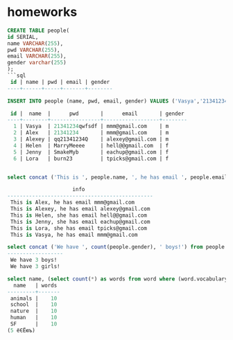 # homeworks

```sql
CREATE TABLE people(
id SERIAL,
name VARCHAR(255),
pwd VARCHAR(255),
email VARCHAR(255),
gender varchar(255)
);
```sql
 id | name | pwd | email | gender
----+------+-----+-------+--------
```
```sql
INSERT INTO people (name, pwd, email, gender) VALUES ('Vasya','21341234qwfsdf','mmm@gmail.com','m'),('Alex','21341234','mmm@gmail.com','m'),('Alexey','qq21341234Q','alexey@gmail.com','m'),('Helen','MarryMeeee','hell@@gmail.com','f'),('Jenny','SmakeMyb','eachup@gmail.com','f'),('Lora','burn23','tpicks@gmail.com','f') ;

 id |  name  |      pwd       |      email       | gender
----+--------+----------------+------------------+--------
  1 | Vasya  | 21341234qwfsdf | mmm@gmail.com    | m
  2 | Alex   | 21341234       | mmm@gmail.com    | m
  3 | Alexey | qq21341234Q    | alexey@gmail.com | m
  4 | Helen  | MarryMeeee     | hell@@gmail.com  | f
  5 | Jenny  | SmakeMyb       | eachup@gmail.com | f
  6 | Lora   | burn23         | tpicks@gmail.com | f
```
```sql

select concat ('This is ', people.name, ', he has email ', people.email) as info from people where gender = 'm' union select concat ('This is ', people.name, ', she has email ', people.email) from people where gender = 'f';

                     info
-----------------------------------------------
 This is Alex, he has email mmm@gmail.com
 This is Alexey, he has email alexey@gmail.com
 This is Helen, she has email hell@@gmail.com
 This is Jenny, she has email eachup@gmail.com
 This is Lora, she has email tpicks@gmail.com
 This is Vasya, he has email mmm@gmail.com

```
```sql
select concat ('We have ', count(people.gender), ' boys!') from people where gender = 'm' union select concat ('We have ', count(people.gender), ' girls!') from people where gender = 'f';
------------------
 We have 3 boys!
 We have 3 girls!

```

```sql
select name, (select count(*) as words from word where (word.vocabulary_id = vocabulary.id)) from vocabulary;
  name   | words
---------+-------
 animals |    10
 school  |    10
 nature  |    10
 human   |    10
 SF      |    10
(5 ёЄЁюъ)

```
